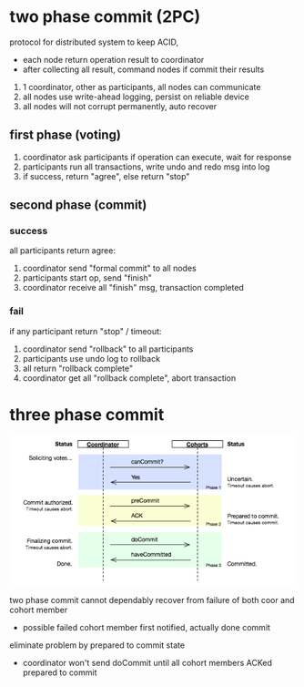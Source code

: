 # two phase commit (2PC)
protocol for distributed system
to keep ACID, 
- each node return operation result to coordinator
- after collecting all result, command nodes if commit their results

1. 1 coordinator, other as participants, all nodes can communicate
2. all nodes use write-ahead logging, persist on reliable device
3. all nodes will not corrupt permanently, auto recover

## first phase (voting)
1. coordinator ask participants if operation can execute, wait for response
2. participants run all transactions, write undo and redo msg into log
3. if success, return "agree", else return "stop"

## second phase (commit)
### success
all participants return agree:
1. coordinator send "formal commit" to all nodes
2. participants start op, send "finish"
3. coordinator receive all "finish" msg, transaction completed

### fail
if any participant return "stop" / timeout:
1. coordinator send "rollback" to all participants
2. participants use undo log to rollback
3. all return "rollback complete"
4. coordinator get all "rollback complete", abort transaction

# three phase commit
![](img/Three-phase_commit_diagram.png)

two phase commit cannot dependably recover from failure of both coor and cohort member
- possible failed cohort member first notified, actually done commit

eliminate problem by prepared to commit state
- coordinator won't send doCommit until all cohort members ACKed prepared to commit


















